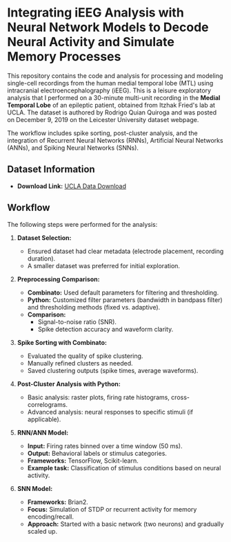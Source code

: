 # Integrating iEEG Analysis with Neural Network Models to Decode Neural Activity and Simulate Memory Processes 

This repository contains the code and analysis for processing and modeling single-cell recordings from the human medial temporal lobe (MTL) using intracranial electroencephalography (iEEG). This is a leisure exploratory analysis that I performed on a 30-minute multi-unit recording in the **Medial Temporal Lobe** of an epileptic patient, obtained from Itzhak Fried's lab at UCLA. The dataset is authored by Rodrigo Quian Quiroga and was posted on December 9, 2019 on the Leicester University dataset webpage.

The workflow includes spike sorting, post-cluster analysis, and the integration of Recurrent Neural Networks (RNNs), Artificial Neural Networks (ANNs), and Spiking Neural Networks (SNNs).

## Dataset Information

- **Download Link:** [UCLA Data Download](https://figshare.le.ac.uk/articles/dataset/Dataset_Human_single-cell_recording/11302427/1?file=20031056)

## Workflow

The following steps were performed for the analysis:

1.  **Dataset Selection:**
    * Ensured dataset had clear metadata (electrode placement, recording duration).
    * A smaller dataset was preferred for initial exploration.

2.  **Preprocessing Comparison:**
    * **Combinato:** Used default parameters for filtering and thresholding.
    * **Python:** Customized filter parameters (bandwidth in bandpass filter) and thresholding methods (fixed vs. adaptive).
    * **Comparison:**
        * Signal-to-noise ratio (SNR).
        * Spike detection accuracy and waveform clarity.

3.  **Spike Sorting with Combinato:**
    * Evaluated the quality of spike clustering.
    * Manually refined clusters as needed.
    * Saved clustering outputs (spike times, average waveforms).

4.  **Post-Cluster Analysis with Python:**
    * Basic analysis: raster plots, firing rate histograms, cross-correlograms.
    * Advanced analysis: neural responses to specific stimuli (if applicable).

5.  **RNN/ANN Model:**
    * **Input:** Firing rates binned over a time window (50 ms).
    * **Output:** Behavioral labels or stimulus categories.
    * **Frameworks:** TensorFlow, Scikit-learn.
    * **Example task:** Classification of stimulus conditions based on neural activity.

6.  **SNN Model:**
    * **Frameworks:** Brian2.
    * **Focus:** Simulation of STDP or recurrent activity for memory encoding/recall.
    * **Approach:** Started with a basic network (two neurons) and gradually scaled up.
